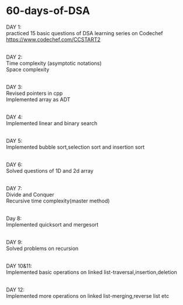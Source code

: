 # 60-days-of-DSA

DAY 1: <br>
practiced 15 basic questions of DSA learning series on Codechef
https://www.codechef.com/CCSTART2 <br><br>

DAY 2: <br>
Time complexity (asymptotic notations)<br>
Space complexity<br><br>

DAY 3: <br>
Revised pointers in cpp <br>
Implemented array as ADT<br><br>

DAY 4: <br>
Implemented linear and binary search<br><br>

DAY 5: <br>
Implemented bubble sort,selection sort and insertion sort<br><br>

DAY 6:<br>
Solved questions of 1D and 2d array<br><br>

DAY 7:<br>
Divide and Conquer <br>
Recursive time complexity(master method)<br><br>

Day 8:<br>
Implemented quicksort and mergesort <br><br>

DAY 9:<br>
Solved problems on recursion<br><br>

DAY 10&11:<br>
Implemented basic operations on linked list-traversal,insertion,deletion <br><br>

DAY 12:<br>
Implemented more operations on linked list-merging,reverse list etc<br><br>

